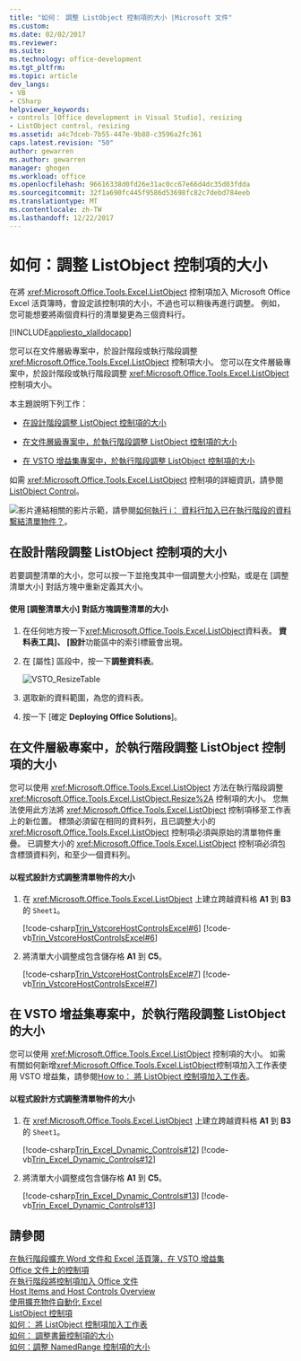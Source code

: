 ```yaml
---
title: "如何： 調整 ListObject 控制項的大小 |Microsoft 文件"
ms.custom: 
ms.date: 02/02/2017
ms.reviewer: 
ms.suite: 
ms.technology: office-development
ms.tgt_pltfrm: 
ms.topic: article
dev_langs:
- VB
- CSharp
helpviewer_keywords:
- controls [Office development in Visual Studio], resizing
- ListObject control, resizing
ms.assetid: a4c7dceb-7b55-447e-9b88-c3596a2fc361
caps.latest.revision: "50"
author: gewarren
ms.author: gewarren
manager: ghogen
ms.workload: office
ms.openlocfilehash: 96616338d0fd26e31ac0cc67e66d4dc35d03fdda
ms.sourcegitcommit: 32f1a690fc445f9586d53698fc82c7debd784eeb
ms.translationtype: MT
ms.contentlocale: zh-TW
ms.lasthandoff: 12/22/2017
---
```

# <a name="how-to-resize-listobject-controls"></a>如何：調整 ListObject 控制項的大小
  在將 <xref:Microsoft.Office.Tools.Excel.ListObject> 控制項加入 Microsoft Office Excel 活頁簿時，會設定該控制項的大小，不過也可以稍後再進行調整。 例如，您可能想要將兩個資料行的清單變更為三個資料行。  
  
 [!INCLUDE[appliesto_xlalldocapp](../vsto/includes/appliesto-xlalldocapp-md.md)]  
  
 您可以在文件層級專案中，於設計階段或執行階段調整 <xref:Microsoft.Office.Tools.Excel.ListObject> 控制項大小。 您可以在文件層級專案中，於設計階段或執行階段調整 <xref:Microsoft.Office.Tools.Excel.ListObject> 控制項大小。  
  
 本主題說明下列工作：  
  
-   [在設計階段調整 ListObject 控制項的大小](#designtime)  
  
-   [在文件層級專案中，於執行階段調整 ListObject 控制項的大小](#runtimedoclevel)  
  
-   [在 VSTO 增益集專案中，於執行階段調整 ListObject 控制項的大小](#runtimeaddin)  
  
 如需 <xref:Microsoft.Office.Tools.Excel.ListObject> 控制項的詳細資訊，請參閱 [ListObject Control](../vsto/listobject-control.md)。  
  
 ![影片連結](../vsto/media/playvideo.gif "影片連結")相關的影片示範，請參閱[如何執行 i： 資料行加入已在執行階段的資料繫結清單物件？](http://go.microsoft.com/fwlink/?LinkID=130318)。  
  
##  <a name="designtime"></a> 在設計階段調整 ListObject 控制項的大小  
 若要調整清單的大小，您可以按一下並拖曳其中一個調整大小控點，或是在 [調整清單大小]  對話方塊中重新定義其大小。  
  
#### <a name="to-resize-a-list-by-using-the-resize-list-dialog-box"></a>使用 [調整清單大小] 對話方塊調整清單的大小  
  
  
1.  在任何地方按一下<xref:Microsoft.Office.Tools.Excel.ListObject>資料表。 **資料表工具]、 [設計**功能區中的索引標籤會出現。  
  
2.  在 [屬性] 區段中，按一下**調整資料表**。  

    ![VSTO_ResizeTable](../vsto/media/vsto-resizetable.png)
  
3.  選取新的資料範圍，為您的資料表。  
  
4.  按一下 [確定 **Deploying Office Solutions**]。  
  
##  <a name="runtimedoclevel"></a> 在文件層級專案中，於執行階段調整 ListObject 控制項的大小  
 您可以使用 <xref:Microsoft.Office.Tools.Excel.ListObject> 方法在執行階段調整 <xref:Microsoft.Office.Tools.Excel.ListObject.Resize%2A> 控制項的大小。 您無法使用此方法將 <xref:Microsoft.Office.Tools.Excel.ListObject> 控制項移至工作表上的新位置。 標頭必須留在相同的資料列，且已調整大小的 <xref:Microsoft.Office.Tools.Excel.ListObject> 控制項必須與原始的清單物件重疊。 已調整大小的 <xref:Microsoft.Office.Tools.Excel.ListObject> 控制項必須包含標頭資料列，和至少一個資料列。  
  
#### <a name="to-resize-a-list-object-programmatically"></a>以程式設計方式調整清單物件的大小  
  
1.  在 <xref:Microsoft.Office.Tools.Excel.ListObject> 上建立跨越資料格 **A1** 到 **B3** 的 `Sheet1`。  
  
     [!code-csharp[Trin_VstcoreHostControlsExcel#6](../vsto/codesnippet/CSharp/Trin_VstcoreHostControlsExcelCS/Sheet1.cs#6)]
     [!code-vb[Trin_VstcoreHostControlsExcel#6](../vsto/codesnippet/VisualBasic/Trin_VstcoreHostControlsExcelVB/Sheet1.vb#6)]  
  
2.  將清單大小調整成包含儲存格 **A1** 到 **C5**。  
  
     [!code-csharp[Trin_VstcoreHostControlsExcel#7](../vsto/codesnippet/CSharp/Trin_VstcoreHostControlsExcelCS/Sheet1.cs#7)]
     [!code-vb[Trin_VstcoreHostControlsExcel#7](../vsto/codesnippet/VisualBasic/Trin_VstcoreHostControlsExcelVB/Sheet1.vb#7)]  
  
##  <a name="runtimeaddin"></a> 在 VSTO 增益集專案中，於執行階段調整 ListObject 的大小  
 您可以使用 <xref:Microsoft.Office.Tools.Excel.ListObject> 控制項的大小。 如需有關如何新增<xref:Microsoft.Office.Tools.Excel.ListObject>控制項加入工作表使用 VSTO 增益集，請參閱[How to： 將 ListObject 控制項加入工作表](../vsto/how-to-add-listobject-controls-to-worksheets.md)。  
  
#### <a name="to-resize-a-list-object-programmatically"></a>以程式設計方式調整清單物件的大小  
  
1.  在 <xref:Microsoft.Office.Tools.Excel.ListObject> 上建立跨越資料格 **A1** 到 **B3** 的 `Sheet1`。  
  
     [!code-csharp[Trin_Excel_Dynamic_Controls#12](../vsto/codesnippet/CSharp/Trin_Excel_Dynamic_Controls/ThisAddIn.cs#12)]
     [!code-vb[Trin_Excel_Dynamic_Controls#12](../vsto/codesnippet/VisualBasic/Trin_Excel_Dynamic_Controls/ThisAddIn.vb#12)]  
  
2.  將清單大小調整成包含儲存格 **A1** 到 **C5**。  
  
     [!code-csharp[Trin_Excel_Dynamic_Controls#13](../vsto/codesnippet/CSharp/Trin_Excel_Dynamic_Controls/ThisAddIn.cs#13)]
     [!code-vb[Trin_Excel_Dynamic_Controls#13](../vsto/codesnippet/VisualBasic/Trin_Excel_Dynamic_Controls/ThisAddIn.vb#13)]  
  
## <a name="see-also"></a>請參閱  
 [在執行階段擴充 Word 文件和 Excel 活頁簿，在 VSTO 增益集](../vsto/extending-word-documents-and-excel-workbooks-in-vsto-add-ins-at-run-time.md)   
 [Office 文件上的控制項](../vsto/controls-on-office-documents.md)   
 [在執行階段將控制項加入 Office 文件](../vsto/adding-controls-to-office-documents-at-run-time.md)   
 [Host Items and Host Controls Overview](../vsto/host-items-and-host-controls-overview.md)   
 [使用擴充物件自動化 Excel](../vsto/automating-excel-by-using-extended-objects.md)   
 [ListObject 控制項](../vsto/listobject-control.md)   
 [如何： 將 ListObject 控制項加入工作表](../vsto/how-to-add-listobject-controls-to-worksheets.md)   
 [如何： 調整書籤控制項的大小](../vsto/how-to-resize-bookmark-controls.md)   
 [如何：調整 NamedRange 控制項的大小](../vsto/how-to-resize-namedrange-controls.md)  
  
  